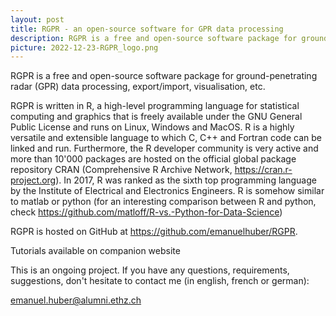 ```yaml
---
layout: post
title: RGPR - an open-source software for GPR data processing
description: RGPR is a free and open-source software package for ground-penetrating radar (GPR) data processing, export/import, visualisation, etc.
picture: 2022-12-23-RGPR_logo.png
---
```



RGPR is a free and open-source software package for ground-penetrating radar (GPR) data processing, export/import, visualisation, etc.

RGPR is written in R, a high-level programming language for statistical computing and graphics that is freely available under the GNU General Public License and runs on Linux, Windows and MacOS. R is a highly versatile and extensible language to which C, C++ and Fortran code can be linked and run. Furthermore, the R developer community is very active and more than 10'000 packages are hosted on the official global package repository CRAN (Comprehensive R Archive Network, https://cran.r-project.org). In 2017, R was ranked as the sixth top programming language by the Institute of Electrical and Electronics Engineers. R is somehow similar to matlab or python (for an interesting comparison between R and python, check https://github.com/matloff/R-vs.-Python-for-Data-Science)

RGPR is hosted on GitHub at https://github.com/emanuelhuber/RGPR.

Tutorials available on companion website

This is an ongoing project. If you have any questions, requirements, suggestions, don't hesitate to contact me (in english, french or german):

emanuel.huber@alumni.ethz.ch
